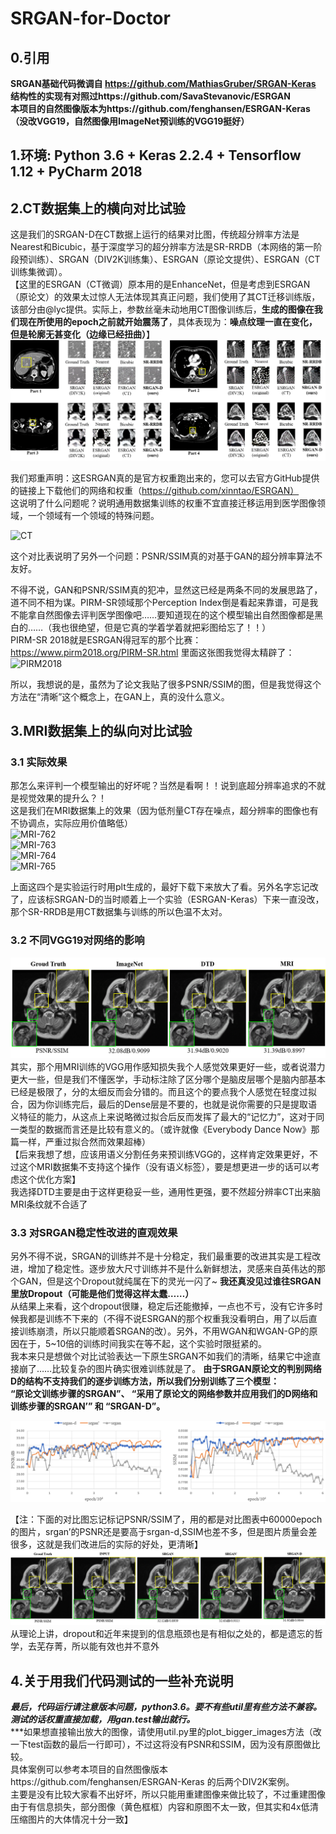 # SRGAN-for-Doctor
## 0.引用
**SRGAN基础代码微调自 https://github.com/MathiasGruber/SRGAN-Keras  
结构性的实现有对照过https://github.com/SavaStevanovic/ESRGAN  
本项目的自然图像版本为https://github.com/fenghansen/ESRGAN-Keras （没改VGG19，自然图像用ImageNet预训练的VGG19挺好）**    

## 1.环境: Python 3.6 + Keras 2.2.4 + Tensorflow 1.12 + PyCharm 2018  
## 2.CT数据集上的横向对比试验
这是我们的SRGAN-D在CT数据上运行的结果对比图，传统超分辨率方法是Nearest和Bicubic，基于深度学习的超分辨率方法是SR-RRDB（本网络的第一阶段预训练）、SRGAN（DIV2K训练集）、ESRGAN（原论文提供）、ESRGAN（CT训练集微调）。  
【这里的ESRGAN（CT微调）原本用的是EnhanceNet，但是考虑到ESRGAN（原论文）的效果太过惊人无法体现其真正问题，我们使用了其CT迁移训练版，该部分由@lyc提供。实际上，参数丝毫未动地用CT图像训练后，**生成的图像在我们现在所使用的epoch之前就开始震荡了**，具体表现为：**噪点纹理一直在变化，但是轮廓无甚变化（边缘已经扭曲）**】
![CT00](https://github.com/fenghansen/SRGAN-for-Doctor/blob/master/pics/CT00.png)   

我们郑重声明：这ESRGAN真的是官方权重跑出来的，您可以去官方GitHub提供的链接上下载他们的网络和权重（https://github.com/xinntao/ESRGAN）  
这说明了什么问题呢？说明通用数据集训练的权重不宜直接迁移运用到医学图像领域，一个领域有一个领域的特殊问题。   
  

![CT](https://github.com/fenghansen/SRGAN-for-Doctor/blob/master/pics/CT%E7%9A%84PSNR%26SSIM%E5%AF%B9%E6%AF%94%E8%A1%A8.png)   
  
这个对比表说明了另外一个问题：PSNR/SSIM真的对基于GAN的超分辨率算法不友好。  
 
不得不说，GAN和PSNR/SSIM真的犯冲，显然这已经是两条不同的发展思路了，道不同不相为谋。PIRM-SR领域那个Perception Index倒是看起来靠谱，可是我不能拿自然图像去评判医学图像吧……要知道现在的这个模型输出自然图像都是黑白的……（我也很绝望，但是它真的学着学着就把彩图给忘了！！）  
PIRM-SR 2018就是ESRGAN得冠军的那个比赛： https://www.pirm2018.org/PIRM-SR.html 里面这张图我觉得太精辟了：  
![PIRM2018](https://github.com/fenghansen/SRGAN-for-Doctor/blob/master/pics/PIRM2018.jpg)  
  
所以，我想说的是，虽然为了论文我贴了很多PSNR/SSIM的图，但是我觉得这个方法在“清晰”这个概念上，在GAN上，真的没什么意义。  
## 3.MRI数据集上的纵向对比试验
### 3.1 实际效果
那怎么来评判一个模型输出的好坏呢？当然是看啊！！说到底超分辨率追求的不就是视觉效果的提升么？！  
这是我们在MRI数据集上的效果（因为低剂量CT存在噪点，超分辨率的图像也有不协调点，实际应用价值略低）  
![MRI-762](https://github.com/fenghansen/SRGAN-for-Doctor/blob/master/samples/MRI-762-Epoch60000.png)  
![MRI-763](https://github.com/fenghansen/SRGAN-for-Doctor/blob/master/samples/MRI-763-Epoch60000.png)  
![MRI-764](https://github.com/fenghansen/SRGAN-for-Doctor/blob/master/samples/MRI-764-Epoch60000.png)  
![MRI-765](https://github.com/fenghansen/SRGAN-for-Doctor/blob/master/samples/MRI-765-Epoch60000.png)  

上面这四个是实验运行时用plt生成的，最好下载下来放大了看。另外名字忘记改了，应该标SRGAN-D的当时顺着上一个实验（ESRGAN-Keras）下来一直没改，那个SR-RRDB是用CT数据集与训练的所以色温不太对。  
### 3.2 不同VGG19对网络的影响  
![VGG](https://github.com/fenghansen/SRGAN-for-Doctor/blob/master/pics/vgg-%E5%AF%B9%E6%AF%94%E5%9B%BE.png)  
其实，那个用MRI训练的VGG用作感知损失我个人感觉效果更好一些，或者说潜力更大一些，但是我们不懂医学，手动标注除了区分哪个是脑皮层哪个是脑内部基本已经是极限了，分的太细反而会分错的。而且这个的要点我个人感觉在轻度过拟合，因为你训练完后，最后的Dense层是不要的，也就是说你需要的只是提取语义特征的能力，从这点上来说略微过拟合后反而发挥了最大的“记忆力”，这对于同一类型的数据而言还是比较有意义的。（或许就像《Everybody Dance Now》那篇一样，严重过拟合然而效果超棒）  
【后来我想了想，应该用语义分割任务来预训练VGG的，这样肯定效果更好，不过这个MRI数据集不支持这个操作（没有语义标签），要是想更进一步的话可以考虑这个优化方案】  
我选择DTD主要是由于这样更稳妥一些，通用性更强，要不然超分辨率CT出来脑MRI条纹就不合适了  

### 3.3 对SRGAN稳定性改进的直观效果
另外不得不说，SRGAN的训练并不是十分稳定，我们最重要的改进其实是工程改进，增加了稳定性。逐步放大尺寸训练并不是什么新鲜想法，灵感来自英伟达的那个GAN，但是这个Dropout就纯属在下的灵光一闪了~ **我还真没见过谁往SRGAN里放Dropout（可能是他们觉得这样太蠢……）**  
从结果上来看，这个dropout很赚，稳定后还能撤掉，一点也不亏，没有它许多时候我都是训练不下来的（不得不说ESRGAN的那个权重我没看明白，用了以后直接训练崩溃，所以只能顺着SRGAN的改）。另外，不用WGAN和WGAN-GP的原因在于，5~10倍的训练时间我实在等不起，这个实验时限挺紧的。  
我本来只是想做个对比试验表达一下原生SRGAN不如我们的清晰，结果它中途直接崩了……比较复杂的图片确实很难训练就是了。
**由于SRGAN原论文的判别网络D的结构不支持我们的逐步训练方法，所以我们分别训练了三个模型：  
“原论文训练步骤的SRGAN”、  “采用了原论文的网络参数并应用我们的D网络和训练步骤的SRGAN’”  和  “SRGAN-D”。**  
 
![srgan对比](https://github.com/fenghansen/SRGAN-for-Doctor/blob/master/pics/srgan.png)  
  
【注：下面的对比图忘记标记PSNR/SSIM了，用的都是对比图表中60000epoch的图片，srgan’的PSNR还是要高于srgan-d,SSIM也差不多，但是图片质量会差很多，这就是我们改进后的实际的好处，更清晰】   
![srgan对比](https://github.com/fenghansen/SRGAN-for-Doctor/blob/master/pics/srgan-%E5%AF%B9%E6%AF%94%E5%9B%BE.png)   
从理论上讲，dropout和近年来提到的信息瓶颈也是有相似之处的，都是遗忘的哲学，去芜存菁，所以能有效也并不意外   

## 4.关于用我们代码测试的一些补充说明  
***最后，代码运行请注意版本问题，python3.6。要不有些util里有些方法不兼容。测试的话权重直接加载，用gan.test输出就行。***  
***如果想直接输出放大的图像，请使用util.py里的plot_bigger_images方法（改一下test函数的最后一行即可），不过这将没有PSNR和SSIM，因为没有原图做比较。  
具体案例可以参考本项目的自然图像版本https://github.com/fenghansen/ESRGAN-Keras 的后两个DIV2K案例。  
主要是没有比较大家看不出好坏，所以只能用重建图像来做比较了，不过重建图像由于有信息损失，部分图像（黄色框框）内容和原图不太一致，但其实和4x低清压缩图片的大体情况十分一致】
